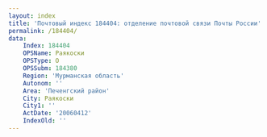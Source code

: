 ```yaml
---
layout: index
title: 'Почтовый индекс 184404: отделение почтовой связи Почты России'
permalink: /184404/
data:
    Index: 184404
    OPSName: Раякоски
    OPSType: О
    OPSSubm: 184380
    Region: 'Мурманская область'
    Autonom: ''
    Area: 'Печенгский район'
    City: Раякоски
    City1: ''
    ActDate: '20060412'
    IndexOld: ''
---
```


